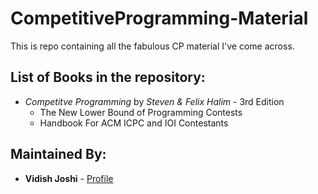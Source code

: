 # CompetitiveProgramming-Material
This is repo containing all the fabulous CP material I've come across.


## List of Books in the repository:
* _Competitve Programming_ by _Steven & Felix Halim_ - 3rd Edition
  * The New Lower Bound of Programming Contests
  * Handbook For ACM ICPC and IOI Contestants

## Maintained By:
* **Vidish Joshi** - [Profile](https://github.com/VidishJoshi)
